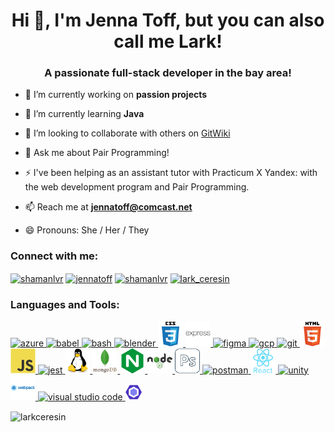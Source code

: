 <h1 align="center">Hi 👋, I'm Jenna Toff, but you can also call me Lark!</h1>
<h3 align="center">A passionate full-stack developer in the bay area!</h3>

- 🔭 I’m currently working on **passion projects**

- 🌱 I’m currently learning **Java**

- 👯 I’m looking to collaborate with others on [GitWiki](https://github.com/larkceresin/GitWiki)

- 💬 Ask me about Pair Programming!

- ⚡ I've been helping as an assistant tutor with Practicum X Yandex: with the web development program and Pair Programming.

- 📫 Reach me at **jennatoff@comcast.net**

- 😄 Pronouns: She / Her / They


<h3 align="left">Connect with me:</h3>
<p align="left">
<a href="https://twitter.com/shamanlvr" target="blank"><img align="center" src="https://cdn.jsdelivr.net/npm/simple-icons@3.0.1/icons/twitter.svg" alt="shamanlvr" height="30" width="40" /></a>
<a href="https://linkedin.com/in/jennatoff" target="blank"><img align="center" src="https://cdn.jsdelivr.net/npm/simple-icons@3.0.1/icons/linkedin.svg" alt="jennatoff" height="30" width="40" /></a>
<a href="https://fb.com/shamanlvr" target="blank"><img align="center" src="https://cdn.jsdelivr.net/npm/simple-icons@3.0.1/icons/facebook.svg" alt="shamanlvr" height="30" width="40" /></a>
<a href="https://instagram.com/lark_ceresin" target="blank"><img align="center" src="https://cdn.jsdelivr.net/npm/simple-icons@3.0.1/icons/instagram.svg" alt="lark_ceresin" height="30" width="40" /></a>
</p>

<h3 align="left">Languages and Tools:</h3>
<p align="left"> <a href="https://azure.microsoft.com/en-in/" target="_blank"> <img src="https://www.vectorlogo.zone/logos/microsoft_azure/microsoft_azure-icon.svg" alt="azure" width="40" height="40"/> </a> <a href="https://babeljs.io/" target="_blank"> <img src="https://www.vectorlogo.zone/logos/babeljs/babeljs-icon.svg" alt="babel" width="40" height="40"/> </a> <a href="https://www.gnu.org/software/bash/" target="_blank"> <img src="https://www.vectorlogo.zone/logos/gnu_bash/gnu_bash-icon.svg" alt="bash" width="40" height="40"/> </a> <a href="https://www.blender.org/" target="_blank"> <img src="https://download.blender.org/branding/community/blender_community_badge_white.svg" alt="blender" width="40" height="40"/> </a> <a href="https://www.w3schools.com/css/" target="_blank"> <img src="https://raw.githubusercontent.com/devicons/devicon/master/icons/css3/css3-original-wordmark.svg" alt="css3" width="40" height="40"/> </a> <a href="https://expressjs.com" target="_blank"> <img src="https://raw.githubusercontent.com/devicons/devicon/master/icons/express/express-original-wordmark.svg" alt="express" width="40" height="40"/> </a> <a href="https://www.figma.com/" target="_blank"> <img src="https://www.vectorlogo.zone/logos/figma/figma-icon.svg" alt="figma" width="40" height="40"/> </a> <a href="https://cloud.google.com" target="_blank"> <img src="https://www.vectorlogo.zone/logos/google_cloud/google_cloud-icon.svg" alt="gcp" width="40" height="40"/> </a> <a href="https://git-scm.com/" target="_blank"> <img src="https://www.vectorlogo.zone/logos/git-scm/git-scm-icon.svg" alt="git" width="40" height="40"/> </a> <a href="https://www.w3.org/html/" target="_blank"> <img src="https://raw.githubusercontent.com/devicons/devicon/master/icons/html5/html5-original-wordmark.svg" alt="html5" width="40" height="40"/> </a> <a href="https://developer.mozilla.org/en-US/docs/Web/JavaScript" target="_blank"> <img src="https://raw.githubusercontent.com/devicons/devicon/master/icons/javascript/javascript-original.svg" alt="javascript" width="40" height="40"/> </a> <a href="https://jestjs.io" target="_blank"> <img src="https://www.vectorlogo.zone/logos/jestjsio/jestjsio-icon.svg" alt="jest" width="40" height="40"/> </a> <a href="https://www.linux.org/" target="_blank"> <img src="https://raw.githubusercontent.com/devicons/devicon/master/icons/linux/linux-original.svg" alt="linux" width="40" height="40"/> </a> <a href="https://www.mongodb.com/" target="_blank"> <img src="https://raw.githubusercontent.com/devicons/devicon/master/icons/mongodb/mongodb-original-wordmark.svg" alt="mongodb" width="40" height="40"/> </a> <a href="https://www.nginx.com" target="_blank"> <img src="https://raw.githubusercontent.com/devicons/devicon/master/icons/nginx/nginx-original.svg" alt="nginx" width="40" height="40"/> </a> <a href="https://nodejs.org" target="_blank"> <img src="https://raw.githubusercontent.com/devicons/devicon/master/icons/nodejs/nodejs-original-wordmark.svg" alt="nodejs" width="40" height="40"/> </a> <a href="https://www.photoshop.com/en" target="_blank"> <img src="https://raw.githubusercontent.com/devicons/devicon/master/icons/photoshop/photoshop-line.svg" alt="photoshop" width="40" height="40"/> </a> <a href="https://postman.com" target="_blank"> <img src="https://www.vectorlogo.zone/logos/getpostman/getpostman-icon.svg" alt="postman" width="40" height="40"/> </a> <a href="https://reactjs.org/" target="_blank"> <img src="https://raw.githubusercontent.com/devicons/devicon/master/icons/react/react-original-wordmark.svg" alt="react" width="40" height="40"/> </a> <a href="https://unity.com/" target="_blank"> <img src="https://www.vectorlogo.zone/logos/unity3d/unity3d-icon.svg" alt="unity" width="40" height="40"/> </a> <a href="https://webpack.js.org" target="_blank"> <img src="https://raw.githubusercontent.com/devicons/devicon/d00d0969292a6569d45b06d3f350f463a0107b0d/icons/webpack/webpack-original-wordmark.svg" alt="webpack" width="40" height="40"/> </a> 
  <a href ="https://code.visualstudio.com" target="_blank">
<img alt="visual studio code" width="26px" src="https://img.icons8.com/fluent/240/000000/visual-studio-code-2019.png" /></a><a href ="https://eslint.org/" target="_blank"> <img alt="eslint" width="26px" src="https://raw.githubusercontent.com/github/explore/80688e429a7d4ef2fca1e82350fe8e3517d3494d/topics/eslint/eslint.png"> </a>
</p>

<p><img align="center" src="https://github-readme-stats.vercel.app/api/top-langs?username=larkceresin&show_icons=true&locale=en&layout=compact" alt="larkceresin" /></p>

